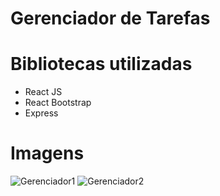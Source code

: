 # Gerenciador de Tarefas
# Bibliotecas utilizadas
- React JS
- React Bootstrap
- Express

# Imagens
![Gerenciador1](https://i.ibb.co/mHCSGxD/Foto-Gerenciador-Tarefas.png)
![Gerenciador2](https://i.ibb.co/yhh0tYM/Foto-Gerenciador-Tarefas2.png)
